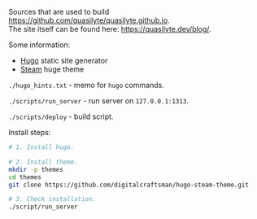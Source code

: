 Sources that are used to build https://github.com/quasilyte/quasilyte.github.io.  
The site itself can be found here: https://quasilyte.dev/blog/.

Some information:
- [Hugo](https://github.com/gohugoio/hugo) static site generator
- [Steam](https://themes.gohugo.io/steam/) huge theme

`./hugo_hints.txt` - memo for `hugo` commands.

`./scripts/run_server` - run server on `127.0.0.1:1313`.

`./scripts/deploy` - build script.

Install steps:
```bash
# 1. Install hugo.

# 2. Install theme.
mkdir -p themes
cd themes
git clone https://github.com/digitalcraftsman/hugo-steam-theme.git

# 3. Check installation.
./script/run_server
```

